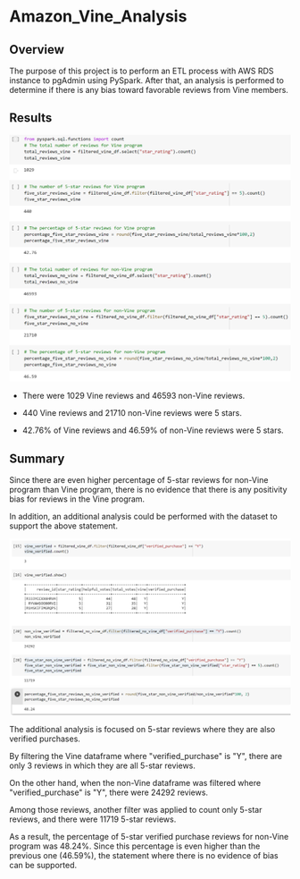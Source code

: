 # Amazon_Vine_Analysis

## Overview
The purpose of this project is to perform an ETL process with AWS RDS instance to pgAdmin using PySpark. After that, an analysis is performed to determine if there is any bias toward favorable reviews from Vine members.

## Results
![Results](Resources/results.PNG)

- There were 1029 Vine reviews and 46593 non-Vine reviews.

- 440 Vine reviews and 21710 non-Vine reviews were 5 stars.

- 42.76% of Vine reviews and 46.59% of non-Vine reviews were 5 stars.

## Summary
Since there are even higher percentage of 5-star reviews for non-Vine program than Vine program, there is no evidence that there is any positivity bias for reviews in the Vine program.

In addition, an additional analysis could be performed with the dataset to support the above statement.

![Additional Analysis](Resources/additional.PNG)

The additional analysis is focused on 5-star reviews where they are also verified purchases.

By filtering the Vine dataframe where "verified_purchase" is "Y", there are only 3 reviews in which they are all 5-star reviews.

On the other hand, when the non-Vine dataframe was filtered where "verified_purchase" is "Y", there were 24292 reviews.

Among those reviews, another filter was applied to count only 5-star reviews, and there were 11719 5-star reviews.

As a result, the percentage of 5-star verified purchase reviews for non-Vine program was 48.24%. Since this percentage is even higher than the previous one (46.59%), the statement where there is no evidence of bias can be supported.
